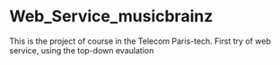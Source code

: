 # Web_Service_musicbrainz

This is the project of course in the Telecom Paris-tech. First try of web service, using the top-down evaulation
